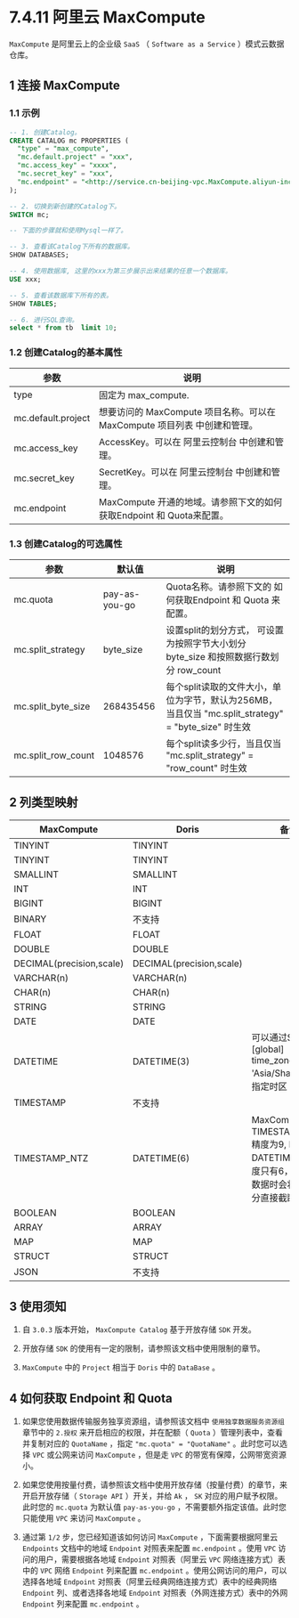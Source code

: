 # 7.4.11 阿里云 MaxCompute

`MaxCompute` 是阿里云上的企业级 `SaaS` （ `Software as a Service` ）模式云数据仓库。

## 1 连接 MaxCompute

### 1.1 示例

```sql
-- 1. 创建Catalog。
CREATE CATALOG mc PROPERTIES (
  "type" = "max_compute",
  "mc.default.project" = "xxx",
  "mc.access_key" = "xxxx",
  "mc.secret_key" = "xxx",
  "mc.endpoint" = "<http://service.cn-beijing-vpc.MaxCompute.aliyun-inc.com/api>"
);

-- 2. 切换到新创建的Catalog下。
SWITCH mc;

-- 下面的步骤就和使用Mysql一样了。

-- 3. 查看该Catalog下所有的数据库。
SHOW DATABASES;

-- 4. 使用数据库, 这里的xxx为第三步展示出来结果的任意一个数据库。
USE xxx;

-- 5. 查看该数据库下所有的表。
SHOW TABLES;

-- 6. 进行SQL查询。
select * from tb  limit 10;
```

### 1.2 创建Catalog的基本属性

| 参数 | 说明 |
| -- | -- |
| type | 固定为 max_compute. |
| mc.default.project | 想要访问的 MaxCompute 项目名称。可以在 MaxCompute 项目列表 中创建和管理。 |
| mc.access_key | AccessKey。可以在 阿里云控制台 中创建和管理。 |
| mc.secret_key | SecretKey。可以在 阿里云控制台 中创建和管理。 |
| mc.endpoint | MaxCompute 开通的地域。请参照下文的如何获取Endpoint 和 Quota来配置。 |

### 1.3 创建Catalog的可选属性

| 参数 | 默认值 | 说明 |
| -- | -- | -- |
| mc.quota | pay-as-you-go | Quota名称。请参照下文的 如何获取Endpoint 和 Quota 来配置。 |
| mc.split_strategy | byte_size | 设置split的划分方式， 可设置为按照字节大小划分 byte_size 和按照数据行数划分 row_count |
| mc.split_byte_size | 268435456 | 每个split读取的文件大小，单位为字节，默认为256MB，当且仅当 "mc.split_strategy" =  "byte_size" 时生效 |
| mc.split_row_count | 1048576 | 每个split读多少行，当且仅当 "mc.split_strategy" = "row_count" 时生效 |

## 2 列类型映射

| MaxCompute | Doris | 备注 |
| -- | -- | -- |
| TINYINT | TINYINT |  |
| TINYINT | TINYINT |  |
| SMALLINT | SMALLINT |  |
| INT | INT |  |
| BIGINT | BIGINT |  |
| BINARY | 不支持 |  |
| FLOAT | FLOAT |  |
| DOUBLE | DOUBLE |  |
| DECIMAL(precision,scale) | DECIMAL(precision,scale) |  |
| VARCHAR(n) | VARCHAR(n) |  |
| CHAR(n) | CHAR(n) |  |
| STRING | STRING |  |
| DATE | DATE |  |
| DATETIME | DATETIME(3) | 可以通过SET [global] time_zone = 'Asia/Shanghai'来指定时区 |
| TIMESTAMP | 不支持 |  |
| TIMESTAMP_NTZ | DATETIME(6) | MaxCompute 的 TIMESTAMP_NTZ 精度为9, Doris 的 DATETIME 最大精度只有6，故读取数据时会将多的部分直接截断。 |
| BOOLEAN | BOOLEAN |  |
| ARRAY | ARRAY |  |
| MAP | MAP |  |
| STRUCT | STRUCT |  |
| JSON | 不支持 |  |

## 3 使用须知

1. 自 `3.0.3` 版本开始， `MaxCompute Catalog` 基于开放存储 `SDK` 开发。

2. 开放存储 `SDK` 的使用有一定的限制，请参照该文档中使用限制的章节。

3. `MaxCompute` 中的 `Project` 相当于 `Doris` 中的 `DataBase` 。

## 4 如何获取 Endpoint 和 Quota

1. 如果您使用数据传输服务独享资源组，请参照该文档中 `使用独享数据服务资源组` 章节中的 `2.授权` 来开启相应的权限，并在配额（ `Quota` ）管理列表中，查看并复制对应的 `QuotaName` ，指定 `"mc.quota" = "QuotaName"` 。此时您可以选择 `VPC` 或公网来访问 `MaxCompute` ，但是走 `VPC` 的带宽有保障，公网带宽资源小。

2. 如果您使用按量付费，请参照该文档中使用开放存储（按量付费）的章节，来开启开放存储（ `Storage API` ）开关，并给 `Ak` ， `SK` 对应的用户赋予权限。此时您的 `mc.quota` 为默认值 `pay-as-you-go` ，不需要额外指定该值。此时您只能使用 `VPC` 来访问 `MaxCompute` 。

3. 通过第 `1/2` 步，您已经知道该如何访问 `MaxCompute` ，下面需要根据阿里云 `Endpoints` 文档中的地域 `Endpoint` 对照表来配置 `mc.endpoint` 。使用 `VPC` 访问的用户，需要根据各地域 `Endpoint` 对照表（阿里云 `VPC` 网络连接方式）表中的 `VPC` 网络 `Endpoint` 列来配置 `mc.endpoint` 。使用公网访问的用户，可以选择各地域 `Endpoint` 对照表（阿里云经典网络连接方式）表中的经典网络 `Endpoint` 列、或者选择各地域 `Endpoint` 对照表（外网连接方式）表中的外网 `Endpoint` 列来配置 `mc.endpoint` 。
